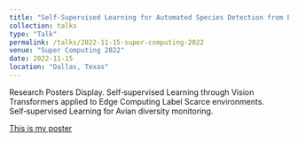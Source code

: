 ```yaml
---
title: "Self‑Supervised Learning for Automated Species Detection from Passively Recorded Soundscapes in Avian Diversity Monitoring"
collection: talks
type: "Talk"
permalink: /talks/2022-11-15-super-computing-2022
venue: "Super Computing 2022"
date: 2022-11-15
location: "Dallas, Texas"
---
```


Research Posters Display. Self‑supervised Learning through Vision Transformers applied to Edge Computing Label Scarce environments. Self‑supervised Learning for Avian diversity monitoring.

[This is my poster](https://sc22.supercomputing.org/presentation/?id=rpost125&sess=sess273)


